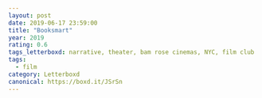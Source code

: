 ```yaml
---
layout: post 
date: 2019-06-17 23:59:00
title: "Booksmart"
year: 2019
rating: 0.6
tags_letterboxd: narrative, theater, bam rose cinemas, NYC, film club
tags:
  - film
category: Letterboxd
canonical: https://boxd.it/JSrSn
---
```


